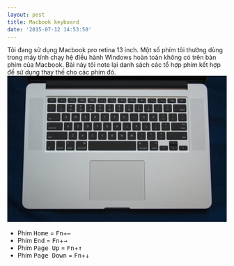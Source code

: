 ```yaml
---
layout: post
title: Macbook keyboard
date: '2015-07-12 14:53:50'
---
```


Tôi đang sử dụng Macbook pro retina 13 inch. Một số phím tôi thường dùng trong máy tính chạy hệ điều hành Windows hoàn toàn không có trên bàn phím của Macbook. Bài này tôi note lại danh sách các tổ hợp phím kết hợp để sử dụng thay thế cho các phím đó.
![](/images/2015/07/macbook-pro-keyboard.jpg)

 * Phím <kbd>Home</kbd> = <kbd>Fn</kbd>+<kbd>←</kbd>
 * Phím <kbd>End</kbd> = <kbd>Fn</kbd>+<kbd>→</kbd>
 * Phím <kbd>Page Up</kbd> = <kbd>Fn</kbd>+<kbd>↑</kbd>
 * Phím <kbd>Page Down</kbd> = <kbd>Fn</kbd>+<kbd>↓</kbd>

  